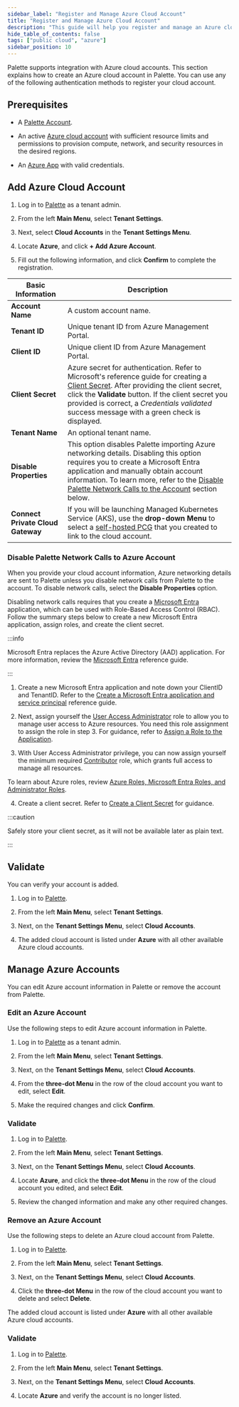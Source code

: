 ```yaml
---
sidebar_label: "Register and Manage Azure Cloud Account"
title: "Register and Manage Azure Cloud Account"
description: "This guide will help you register and manage an Azure cloud account in Palette"
hide_table_of_contents: false
tags: ["public cloud", "azure"]
sidebar_position: 10
---
```



Palette supports integration with Azure cloud accounts. This section explains how to create an Azure cloud account in Palette. You can use any of the following authentication methods to register your cloud account.

## Prerequisites

* A [Palette Account](https://console.spectrocloud.com/).

* An active [Azure cloud account](https://portal.azure.com/) with sufficient resource limits and permissions to provision compute, network, and security resources in the desired regions.

* An [Azure App](https://learn.microsoft.com/en-us/azure/app-service/overview) with valid credentials.


## Add Azure Cloud Account

1. Log in to [Palette](https://console.spectrocloud.com) as a tenant admin.

2. From the left **Main Menu**, select **Tenant Settings**. 

3. Next, select **Cloud Accounts** in the **Tenant Settings Menu**. 

4. Locate **Azure**, and click **+ Add Azure Account**.

5. Fill out the following information, and click **Confirm** to complete the registration.

|   **Basic Information** |**Description**|
|-------------------------|-----------|
|**Account Name**| A custom account name.|
|**Tenant ID**| Unique tenant ID from Azure Management Portal.|
|**Client ID**| Unique client ID from Azure Management Portal.|
|**Client Secret**| Azure secret for authentication. Refer to Microsoft's reference guide for creating a [Client Secret](https://docs.microsoft.com/en-us/azure/active-directory/develop/howto-create-service-principal-portal#create-an-azure-active-directory-application). After providing the client secret, click the **Validate** button. If the client secret you provided is correct, a *Credentials validated* success message with a green check is displayed. |
|**Tenant Name**| An optional tenant name.|
|**Disable Properties**| This option disables Palette importing Azure networking details. Disabling this option requires you to create a Microsoft Entra application and manually obtain account information. To learn more, refer to the [Disable Palette Network Calls to the Account](#disable-palette-network-calls-to-the-account) section below. |
|**Connect Private Cloud Gateway**| If you will be launching Managed Kubernetes Service (AKS), use the **drop-down Menu** to select a [self-hosted PCG](gateways.md) that you created to link to the cloud account.|


### Disable Palette Network Calls to Azure Account  

When you provide your cloud account information, Azure networking details are sent to Palette unless you disable network calls from Palette to the account. To disable network calls, select the **Disable Properties** option.  

Disabling network calls requires that you create a [Microsoft Entra](https://learn.microsoft.com/en-us/entra/identity-platform/howto-create-service-principal-portal#create-an-azure-active-directory-application) application, which can be used with Role-Based Access Control (RBAC). Follow the summary steps below to create a new Microsoft Entra application, assign roles, and create the client secret. 

:::info

Microsoft Entra replaces the Azure Active Directory (AAD) application. For more information, review the [Microsoft Entra](https://learn.microsoft.com/en-us/entra/identity-platform/howto-create-service-principal-portal#create-an-azure-active-directory-application) reference guide.

:::


1. Create a new Microsoft Entra application and note down your ClientID and TenantID. Refer to the [Create a Microsoft Entra application and service principal](https://docs.microsoft.com/en-us/azure/active-directory/develop/howto-create-service-principal-portal#create-an-azure-active-directory-application) reference guide.

2. Next, assign yourself the [User Access Administrator](https://docs.microsoft.com/en-us/azure/role-based-access-control/built-in-roles#user-access-administrator) role to allow you to manage user access to Azure resources. You need this role assignment to assign the role in step 3. For guidance, refer to [Assign a Role to the Application](https://docs.microsoft.com/en-us/azure/active-directory/develop/howto-create-service-principal-portal#assign-a-role-to-the-application).

3. With User Access Administrator privilege, you can now assign yourself the minimum required [Contributor](https://docs.microsoft.com/en-us/azure/role-based-access-control/built-in-roles#contributor) role, which grants full access to manage all resources.

  To learn about Azure roles, review [Azure Roles, Microsoft Entra Roles, and Administrator Roles](https://learn.microsoft.com/en-us/azure/role-based-access-control/rbac-and-directory-admin-roles).

4. Create a client secret. Refer to [Create a Client Secret](https://learn.microsoft.com/en-us/entra/identity-platform/howto-create-service-principal-portal#option-3-create-a-new-client-secret) for guidance.

  :::caution

  Safely store your client secret, as it will not be available later as plain text.

  :::


## Validate

You can verify your account is added.

1. Log in to [Palette](https://console.spectrocloud.com).

2. From the left **Main Menu**, select **Tenant Settings**. 

3. Next, on the **Tenant Settings Menu**, select **Cloud Accounts**.

4. The added cloud account is listed under **Azure** with all other available Azure cloud accounts. 


## Manage Azure Accounts

You can edit Azure account information in Palette or remove the account from Palette.  

### Edit an Azure Account

Use the following steps to edit Azure account information in Palette.

1. Log in to [Palette](https://console.spectrocloud.com) as a tenant admin.

2. From the left **Main Menu**, select **Tenant Settings**.

3. Next, on the **Tenant Settings Menu**, select **Cloud Accounts**.

4. From the **three-dot Menu** in the row of the cloud account you want to edit, select **Edit**.

5. Make the required changes and click **Confirm**.


### Validate

1. Log in to [Palette](https://console.spectrocloud.com).

2. From the left **Main Menu**, select **Tenant Settings**. 

3. Next, on the **Tenant Settings Menu**, select **Cloud Accounts**.

4. Locate **Azure**, and click the **three-dot Menu** in the row of the cloud account you edited, and select **Edit**.

5. Review the changed information and make any other required changes.



### Remove an Azure Account

Use the following steps to delete an Azure cloud account from Palette.

1. Log in to [Palette](https://console.spectrocloud.com).

2. From the left **Main Menu**, select **Tenant Settings**.

3. Next, on the **Tenant Settings Menu**, select **Cloud Accounts**.

4. Click the **three-dot Menu** in the row of the cloud account you want to delete and select **Delete**.

The added cloud account is listed under **Azure** with all other available Azure cloud accounts. 


### Validate

1. Log in to [Palette](https://console.spectrocloud.com).

2. From the left **Main Menu**, select **Tenant Settings**. 

3. Next, on the **Tenant Settings Menu**, select **Cloud Accounts**.

4. Locate **Azure** and verify the account is no longer listed.






